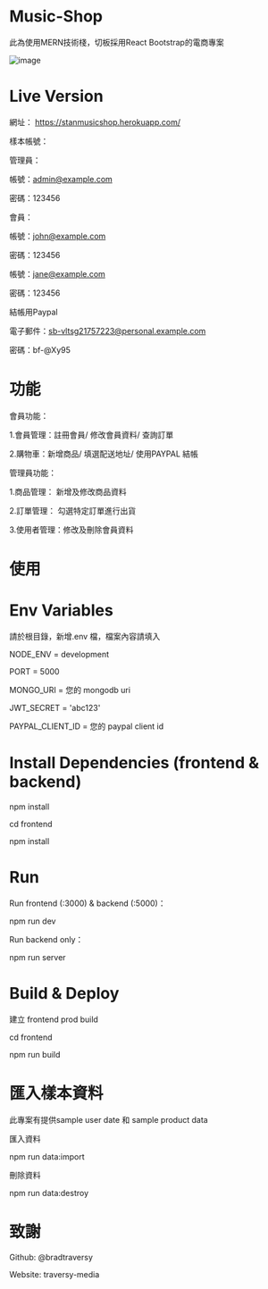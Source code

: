 # Music-Shop
此為使用MERN技術棧，切板採用React Bootstrap的電商專案
 
![image](https://user-images.githubusercontent.com/107014215/201241472-52176b3d-a526-4452-8f7e-771f386784b4.png)


# Live Version
網址： https://stanmusicshop.herokuapp.com/

樣本帳號：

管理員：

帳號：admin@example.com 

密碼：123456

會員：

帳號：john@example.com 

密碼：123456

帳號：jane@example.com 

密碼：123456

結帳用Paypal

電子郵件：sb-vltsg21757223@personal.example.com

密碼：bf-@Xy95


# 功能
會員功能：

1.會員管理：註冊會員/ 修改會員資料/ 查詢訂單

2.購物車：新增商品/ 填選配送地址/ 使用PAYPAL 結帳

管理員功能：

1.商品管理： 新增及修改商品資料

2.訂單管理： 勾選特定訂單進行出貨

3.使用者管理：修改及刪除會員資料

# 使用

# Env Variables
請於根目錄，新增.env 檔，檔案內容請填入

NODE_ENV = development

PORT = 5000

MONGO_URI = 您的 mongodb uri

JWT_SECRET = 'abc123'

PAYPAL_CLIENT_ID = 您的 paypal client id

# Install Dependencies (frontend & backend)

npm install

cd frontend

npm install

# Run

Run frontend (:3000) & backend (:5000)：

npm run dev

Run backend only：

npm run server

# Build & Deploy
建立 frontend prod build

cd frontend

npm run build

# 匯入樣本資料

此專案有提供sample user date 和 sample product data

匯入資料

npm run data:import

刪除資料

npm run data:destroy

# 致謝

Github: @bradtraversy

Website: traversy-media
